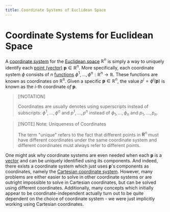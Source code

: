 ```yaml
---
title: Coordinate Systems of Euclidean Space
---
```


# Coordinate Systems for Euclidean Space

A [coordinate system](../../../Manifolds/Coordinates/Coordinate%20System.md) for the [Euclidean space](../Euclidean%20Space.md) $\mathbb{R}^n$ is simply a way to uniquely identify each [point (vector)](../../Points%20and%20Vectors/Points%20vs%20Vectors.md) $\mathbf{p} \in \mathbb{R}^n$. More specifically, each coordinate system $\phi$ consists of $n$ [functions](../../../../Analysis/Real%20Analysis/Real%20Vector%20Functions/Scalar%20Fields/Real%20Scalar%20Field.md) $\phi^1, \dotsc, \phi^n: \mathbb{R}^n \to \mathbb{R}$. These functions are known as coordinates *on* $\mathbb{R}^n$. Given a specific $\mathbf{p} \in \mathbb{R}^n$, the value $p^i = \phi^i (\mathbf{p})$ is known as the $i$-th coordinate *of* $\mathbf{p}$.

>[!NOTATION]
>
>Coordinates are usually denotes using superscripts instead of subscripts: $\phi^1, \dotsc, \phi^n$ and $p^1, \dotsc, p^n$ instead of $\phi_1, \dotsc, \phi_n$ and $p_1, \dotsc, p_n$.
>

>[!NOTE] Note: Uniqueness of Coordinates
>
>The term "unique" refers to the fact that different points in $\mathbf{R}^n$ must have different coordinates under the same coordinate system and different coordinates must always refer to different points.
>

One might ask why coordinate systems are even needed when each $\mathbf{p}$ is a [vector](../../../../Algebra/Linear%20Algebra/Matrices/Row%20and%20Column%20Vectors/Real%20Vectors/Real%20Vector.md) and can be uniquely identified using its components. And indeed, there exists a coordinate system which just uses $\mathbf{p}$'s components as coordinates, namely the [Cartesian coordinate system](Cartesian%20Coordinate%20System.md). However, many problems are either easier to solve in other coordinate systems or are outright impossible to solve in Cartesian coordinates, but can be solved using different coordinates. Additionally, many concepts which initially appear to be coordinate-independent actually turn out to be quite dependent on the choice of coordinate system - we were just implicitly working using Cartesian coordinates.